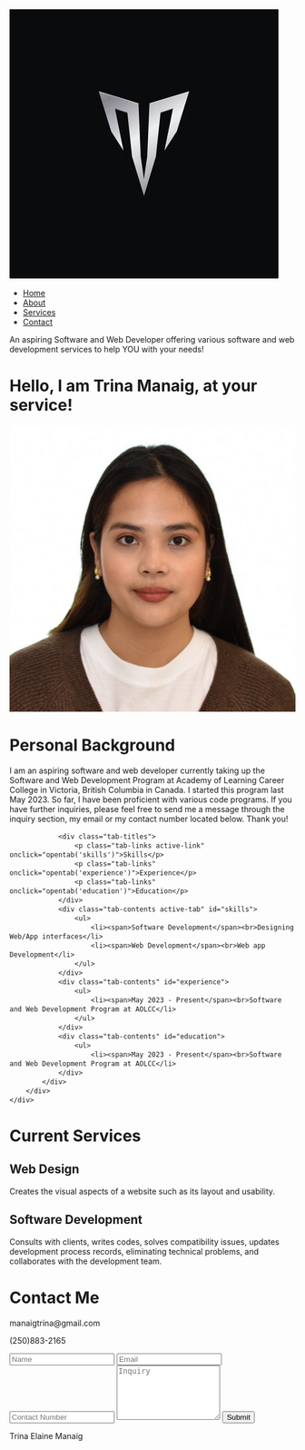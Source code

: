 <!DOCTYPE html>
<html lang="en">
<head>
    <meta charset="UTF-8">
    <meta http-equiv="X-UA-Compatible" content="IE=edge">
    <meta name="viewport" content="width=device-width, initial-scale=1.0">
    <title>Portfolio Website</title>
    <link rel="stylesheet" href="style.css">
    <script src="https://kit.fontawesome.com/c4254e24a8.js" crossorigin="anonymous"></script>
</head>
<body>
<div id="header">
    <div class="container">
        <nav>
            <img src="images/logo.jpg" class="logo">
            <ul id="sidemenu">
                <li><a href="#header">Home</a></li>
                <li><a href="#about">About</a></li>
                <li><a href="#services">Services</a></li>
                <li><a href="#contact">Contact</a></li>
                <i class="fas fa-times" onclick="closemenu()"></i>
            </ul>
            <i class="fas fa-bars" onclick="openmenu()"></i>
        </nav>
        <div class="header-text">
            <p>An aspiring Software and Web Developer offering various software and web development services to help YOU with your needs!</p>
            <h1>Hello, I am <span>Trina Manaig</span>, at your service!</h1>
        </div>
    </div>
</div>
<!-- -----------about---------- -->
<div id="about">
    <div class="container">
        <div class="row">
            <div class="about-col-1">
                <img src="images/user.jpeg" class="user">
            </div>
            <div class="about-col-2">
                <h1 class="sub-title">Personal Background</h1>
                <p>I am an aspiring software and web developer currently taking up the Software and Web Development Program at Academy of Learning Career College in Victoria, British Columbia in Canada. I started this program last May 2023. So far, I have been proficient with various code programs. If you have further inquiries, please feel free to send me a message through the inquiry section, my email or my contact number located below. Thank you!</p>

                <div class="tab-titles">
                    <p class="tab-links active-link" onclick="opentab('skills')">Skills</p>
                    <p class="tab-links" onclick="opentab('experience')">Experience</p>
                    <p class="tab-links" onclick="opentab('education')">Education</p>
                </div>
                <div class="tab-contents active-tab" id="skills">
                    <ul>
                        <li><span>Software Development</span><br>Designing Web/App interfaces</li>
                        <li><span>Web Development</span><br>Web app Development</li>
                    </ul>
                </div>
                <div class="tab-contents" id="experience">
                    <ul>
                        <li><span>May 2023 - Present</span><br>Software and Web Development Program at AOLCC</li>
                    </ul>
                </div>
                <div class="tab-contents" id="education">
                    <ul>
                        <li><span>May 2023 - Present</span><br>Software and Web Development Program at AOLCC</li>
                </div>
            </div>
        </div>
    </div>
</div>
<!-- ---------services---------------- -->
<div id="services">
    <div class="container">
        <h1 class="sub-title">Current Services</h1>
        <div class="services-list">
            <div>
                <i class="fas fa-code"></i>
                <h2>Web Design</h2>
                <p>Creates the visual aspects of a website such as its layout and usability.</p>
            </div>
            <div>
                <i class="fas fa-crop-alt"></i>
                <h2>Software Development</h2>
                <p>Consults with clients, writes codes, solves compatibility issues, updates development process records, eliminating technical problems, and collaborates with the development team.</p>
            </div>
        </div>
    </div>
</div>
<!-- ----------contact------------- -->
<div id="contact">
    <div class="container">
        <div class="row">
            <div class="contact-left">
                <h1 class="sub-title">Contact Me</h1>
                <p><i class="fas fa-paper-plane"></i> manaigtrina@gmail.com</p>
                <p><i class="fas fa-phone-square-alt"></i> (250)883-2165</p>
            </div>
            <div class="contact-right">
                <form name="submit-to-google-sheet">
                    <input type="text" name="Name" placeholder="Name" required>
                    <input type="email" name="Email" placeholder="Email" required>
                    <input type="contact" name="Email" placeholder="Contact Number" required>
                    <textarea name="Message" rows="6" placeholder="Inquiry"></textarea>
                    <button type="submit" class="btn btn2">Submit</button>
                </form>
                <span id="msg"></span>
            </div>
        </div>
    </div>
    <div class="copyright">
        <p>Trina Elaine Manaig</a></p>
    </div>
</div>



<script>

    var tablinks = document.getElementsByClassName("tab-links");
    var tabcontents = document.getElementsByClassName("tab-contents");

    function opentab(tabname){
        for(tablink of tablinks){
            tablink.classList.remove("active-link");
        }
        for(tabcontent of tabcontents){
            tabcontent.classList.remove("active-tab");
        }
        event.currentTarget.classList.add("active-link");
        document.getElementById(tabname).classList.add("active-tab");
    }

</script>

<script>

    var sidemeu = document.getElementById("sidemenu");

    function openmenu(){
        sidemeu.style.right = "0";
    }
    function closemenu(){
        sidemeu.style.right = "-200px";
    }

</script>
<script>
    const scriptURL = '< add you own link here >' // add your own app script link here
    const form = document.forms['submit-to-google-sheet']
    const msg = document.getElementById("msg")
  
    form.addEventListener('submit', e => {
      e.preventDefault()
      fetch(scriptURL, { method: 'POST', body: new FormData(form)})
        .then(response => {
            msg.innerHTML = "Message sent successfully"
            setTimeout(function(){
                msg.innerHTML = ""
            },5000)
            form.reset()
        })
        .catch(error => console.error('Error!', error.message))
    })
  </script>
